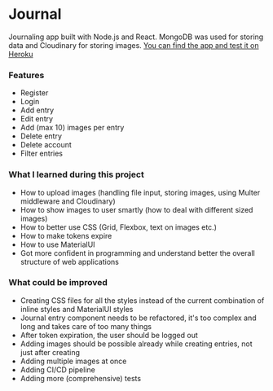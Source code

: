 # Journal

Journaling app built with Node.js and React. MongoDB was used for storing data and Cloudinary for storing images. 
[You can find the app and test it on Heroku](https://mamelukki-journal.herokuapp.com/)

### Features

- Register
- Login
- Add entry
- Edit entry
- Add (max 10) images per entry
- Delete entry
- Delete account
- Filter entries

### What I learned during this project

- How to upload images (handling file input, storing images, using Multer middleware and Cloudinary) 
- How to show images to user smartly (how to deal with different sized images)
- How to better use CSS (Grid, Flexbox, text on images etc.)
- How to make tokens expire
- How to use MaterialUI
- Got more confident in programming and understand better the overall structure of web applications

### What could be improved

- Creating CSS files for all the styles instead of the current combination of inline styles and MaterialUI styles
- Journal entry component needs to be refactored, it's too complex and long and takes care of too many things
- After token expiration, the user should be logged out
- Adding images should be possible already while creating entries, not just after creating
- Adding multiple images at once
- Adding CI/CD pipeline
- Adding more (comprehensive) tests
